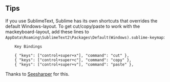 Tips
----

If you use SublimeText, Sublime has its own shortcuts that overrides the default Windows-layout. To get cut/copy/paste to work
with the mackeyboard-layout, add these lines to ``AppData\Roaming\SublimeText2\Packages\Default(Windows).sublime-keymap``:

        Key Bindings 

        { "keys": ["control+super+x"], "command": "cut" },
        { "keys": ["control+super+c"], "command": "copy" },
        { "keys": ["control+super+v"], "command": "paste" },

Thanks to [Seesharper](https://github.com/seesharper) for this.
